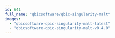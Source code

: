 ```yaml
---
id: 641
full_name: "qbicsoftware/qbic-singularity-malt"
images: 
  - "qbicsoftware-qbic-singularity-malt-latest"
  - "qbicsoftware-qbic-singularity-malt-v0.4.0"
---
```

